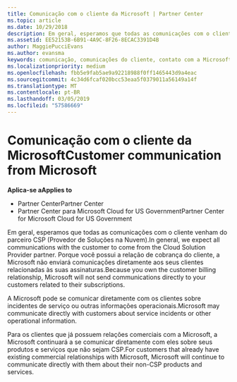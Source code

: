 ```yaml
---
title: Comunicação com o cliente da Microsoft | Partner Center
ms.topic: article
ms.date: 10/29/2018
description: Em geral, esperamos que todas as comunicações com o cliente venham do parceiro CSP (Provedor de Soluções na Nuvem).
ms.assetid: EE52153B-6B91-4A9C-8F26-8ECAC3391D4B
author: MaggiePucciEvans
ms.author: evansma
keywords: comunicação, comunicações do cliente, contato com a Microsoft
ms.localizationpriority: medium
ms.openlocfilehash: fbb5e9fab5ae9a92218988f0ff1465443d9a4eac
ms.sourcegitcommit: 4c34d6fcaf020bcc53eaa5f0379011a56149a14f
ms.translationtype: MT
ms.contentlocale: pt-BR
ms.lasthandoff: 03/05/2019
ms.locfileid: "57586669"
---
```

# <a name="customer-communication-from-microsoft"></a><span data-ttu-id="1013a-104">Comunicação com o cliente da Microsoft</span><span class="sxs-lookup"><span data-stu-id="1013a-104">Customer communication from Microsoft</span></span>

<span data-ttu-id="1013a-105">**Aplica-se a**</span><span class="sxs-lookup"><span data-stu-id="1013a-105">**Applies to**</span></span>

-  <span data-ttu-id="1013a-106">Partner Center</span><span class="sxs-lookup"><span data-stu-id="1013a-106">Partner Center</span></span>
-  <span data-ttu-id="1013a-107">Partner Center para Microsoft Cloud for US Government</span><span class="sxs-lookup"><span data-stu-id="1013a-107">Partner Center for Microsoft Cloud for US Government</span></span>


<span data-ttu-id="1013a-108">Em geral, esperamos que todas as comunicações com o cliente venham do parceiro CSP (Provedor de Soluções na Nuvem).</span><span class="sxs-lookup"><span data-stu-id="1013a-108">In general, we expect all communications with the customer to come from the Cloud Solution Provider partner.</span></span> <span data-ttu-id="1013a-109">Porque você possui a relação de cobrança do cliente, a Microsoft não enviará comunicações diretamente aos seus clientes relacionadas às suas assinaturas.</span><span class="sxs-lookup"><span data-stu-id="1013a-109">Because you own the customer billing relationship, Microsoft will not send communications directly to your customers related to their subscriptions.</span></span>

<span data-ttu-id="1013a-110">A Microsoft pode se comunicar diretamente com os clientes sobre incidentes de serviço ou outras informações operacionais.</span><span class="sxs-lookup"><span data-stu-id="1013a-110">Microsoft may communicate directly with customers about service incidents or other operational information.</span></span>

<span data-ttu-id="1013a-111">Para os clientes que já possuem relações comerciais com a Microsoft, a Microsoft continuará a se comunicar diretamente com eles sobre seus produtos e serviços que não sejam CSP.</span><span class="sxs-lookup"><span data-stu-id="1013a-111">For customers that already have existing commercial relationships with Microsoft, Microsoft will continue to communicate directly with them about their non-CSP products and services.</span></span>

 

 



